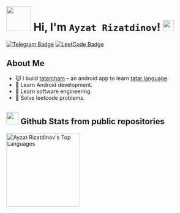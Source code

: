 # <img src="https://media1.giphy.com/media/v1.Y2lkPTc5MGI3NjExMHh0NzJwdnMyeml5YWdvNmxrYjQ0cnJ5ZjZ2OXVrbWdodzdpemlraSZlcD12MV9pbnRlcm5hbF9naWZfYnlfaWQmY3Q9Zw/xXHSEiyZcYyrK/giphy.gif" width="64"> Hi, I'm `Ayzat Rizatdinov`! <img src="https://media.giphy.com/media/hvRJCLFzcasrR4ia7z/giphy.gif" width="28"/>

[![Telegram Badge](https://img.shields.io/badge/Telegram-12100E?style=flat-square&logo=Telegram)](https://t.me/dov4k1n)
[![LeetCode Badge](https://img.shields.io/badge/-LeetCode-282828?style=flat-square&logo=Leetcode)](https://leetcode.com/u/dov4k1n/)

## About Me

* 🐱 I build <a href="https://dov4k1n.github.io">tatarcham</a> – an android app to learn [tatar language](https://en.wikipedia.org/wiki/Tatar_language).
* 📱 Learn Android development.
* 📓 Learn software engineering.
* 👻 Solve leetcode problems.

## <img src="https://media4.giphy.com/media/v1.Y2lkPTc5MGI3NjExZHRmZWQ3MGd3enM0YXRmdmhvcms2bGRqcm9ucHFkbWloMnBtb2s3NyZlcD12MV9pbnRlcm5hbF9naWZfYnlfaWQmY3Q9Zw/Lnv2VohQZinYs/giphy.gif" width="32"/> Github Stats from public repositories

<img alt="Ayzat Rizatdinov's Top Languages" src="https://github-readme-stats.vercel.app/api/top-langs/?username=dov4k1n&custom_title=Languages&langs_count=8&layout=compact&theme=tokyonight&hide_border=true" height="192px"/>
